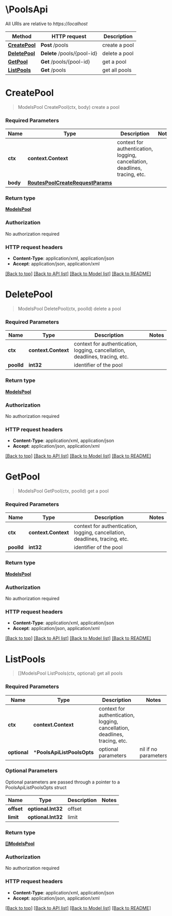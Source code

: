 # \PoolsApi

All URIs are relative to *https://localhost*

Method | HTTP request | Description
------------- | ------------- | -------------
[**CreatePool**](PoolsApi.md#CreatePool) | **Post** /pools | create a pool
[**DeletePool**](PoolsApi.md#DeletePool) | **Delete** /pools/{pool-id} | delete a pool
[**GetPool**](PoolsApi.md#GetPool) | **Get** /pools/{pool-id} | get a pool
[**ListPools**](PoolsApi.md#ListPools) | **Get** /pools | get all pools


# **CreatePool**
> ModelsPool CreatePool(ctx, body)
create a pool

### Required Parameters

Name | Type | Description  | Notes
------------- | ------------- | ------------- | -------------
 **ctx** | **context.Context** | context for authentication, logging, cancellation, deadlines, tracing, etc.
  **body** | [**RoutesPoolCreateRequestParams**](RoutesPoolCreateRequestParams.md)|  | 

### Return type

[**ModelsPool**](models.Pool.md)

### Authorization

No authorization required

### HTTP request headers

 - **Content-Type**: application/xml, application/json
 - **Accept**: application/json, application/xml

[[Back to top]](#) [[Back to API list]](../README.md#documentation-for-api-endpoints) [[Back to Model list]](../README.md#documentation-for-models) [[Back to README]](../README.md)

# **DeletePool**
> ModelsPool DeletePool(ctx, poolId)
delete a pool

### Required Parameters

Name | Type | Description  | Notes
------------- | ------------- | ------------- | -------------
 **ctx** | **context.Context** | context for authentication, logging, cancellation, deadlines, tracing, etc.
  **poolId** | **int32**| identifier of the pool | 

### Return type

[**ModelsPool**](models.Pool.md)

### Authorization

No authorization required

### HTTP request headers

 - **Content-Type**: application/xml, application/json
 - **Accept**: application/json, application/xml

[[Back to top]](#) [[Back to API list]](../README.md#documentation-for-api-endpoints) [[Back to Model list]](../README.md#documentation-for-models) [[Back to README]](../README.md)

# **GetPool**
> ModelsPool GetPool(ctx, poolId)
get a pool

### Required Parameters

Name | Type | Description  | Notes
------------- | ------------- | ------------- | -------------
 **ctx** | **context.Context** | context for authentication, logging, cancellation, deadlines, tracing, etc.
  **poolId** | **int32**| identifier of the pool | 

### Return type

[**ModelsPool**](models.Pool.md)

### Authorization

No authorization required

### HTTP request headers

 - **Content-Type**: application/xml, application/json
 - **Accept**: application/json, application/xml

[[Back to top]](#) [[Back to API list]](../README.md#documentation-for-api-endpoints) [[Back to Model list]](../README.md#documentation-for-models) [[Back to README]](../README.md)

# **ListPools**
> []ModelsPool ListPools(ctx, optional)
get all pools

### Required Parameters

Name | Type | Description  | Notes
------------- | ------------- | ------------- | -------------
 **ctx** | **context.Context** | context for authentication, logging, cancellation, deadlines, tracing, etc.
 **optional** | ***PoolsApiListPoolsOpts** | optional parameters | nil if no parameters

### Optional Parameters
Optional parameters are passed through a pointer to a PoolsApiListPoolsOpts struct

Name | Type | Description  | Notes
------------- | ------------- | ------------- | -------------
 **offset** | **optional.Int32**| offset | 
 **limit** | **optional.Int32**| limit | 

### Return type

[**[]ModelsPool**](*models.Pool.md)

### Authorization

No authorization required

### HTTP request headers

 - **Content-Type**: application/xml, application/json
 - **Accept**: application/json, application/xml

[[Back to top]](#) [[Back to API list]](../README.md#documentation-for-api-endpoints) [[Back to Model list]](../README.md#documentation-for-models) [[Back to README]](../README.md)

